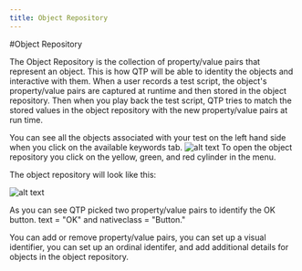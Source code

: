 ```yaml
---
title: Object Repository
---
```


#Object Repository


The Object Repository is the collection of property/value pairs that represent an object. This is how QTP will be able to identity the objects and interactive with them. When a user records a test script, the object's property/value pairs are captured at runtime and then stored in the object repository. Then when you play back the test script, QTP tries to match the stored values in the object repository with the new property/value pairs at run time.

You can see all the objects associated with your test on the left hand side when you click on the available keywords tab. 
![alt text](https://cloud.githubusercontent.com/assets/10998057/10543375/99b880a8-73e3-11e5-9753-f49eaf5694d5.PNG "FindObjectRepository")
To open the object repository you click on the yellow, green, and red cylinder in the menu. 

The object repository will look like this:

![alt text](https://cloud.githubusercontent.com/assets/10998057/10544437/0582daae-73e9-11e5-865a-71233910501c.PNG "ObjectRepository")

As you can see QTP picked two property/value pairs to identify the OK button. text = "OK" and nativeclass = "Button." 

You can add or remove property/value pairs, you can set up a visual identifier, you can set up an ordinal identifer, and add additional details for objects in the object repository. 
